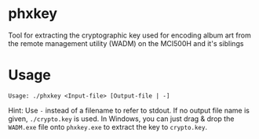 # phxkey
Tool for extracting the cryptographic key used for encoding album art from the remote management utility (WADM) on the MCI500H and it's siblings

# Usage
`Usage: ./phxkey <Input-file> [Output-file | -]`

Hint: Use `-` instead of a filename to refer to stdout. If no output file name is given, `./crypto.key` is used. In Windows, you can just drag & drop the `WADM.exe` file onto `phxkey.exe` to extract the key to `crypto.key`.
